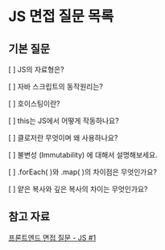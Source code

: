 # JS 면접 질문 목록

## 기본 질문

[ ] JS의 자료형은?

[ ] 자바 스크립트의 동작원리는?

[ ] 호이스팅이란?

[ ] this는 JS에서 어떻게 작동하나요?

[ ] 클로저란 무엇이며 왜 사용하나요?

[ ] 불변성 (Immutability) 에 대해서 설명해보세요.

[ ] .forEach( )와 .map( )의 차이점은 무엇인가요?

[ ] 얕은 복사와 깊은 복사의 차이는 무엇인가요?



## 참고 자료

[프론트엔드 면접 질문 - JS #1](https://velog.io/@chris/front-end-interview-handbook-js-1)